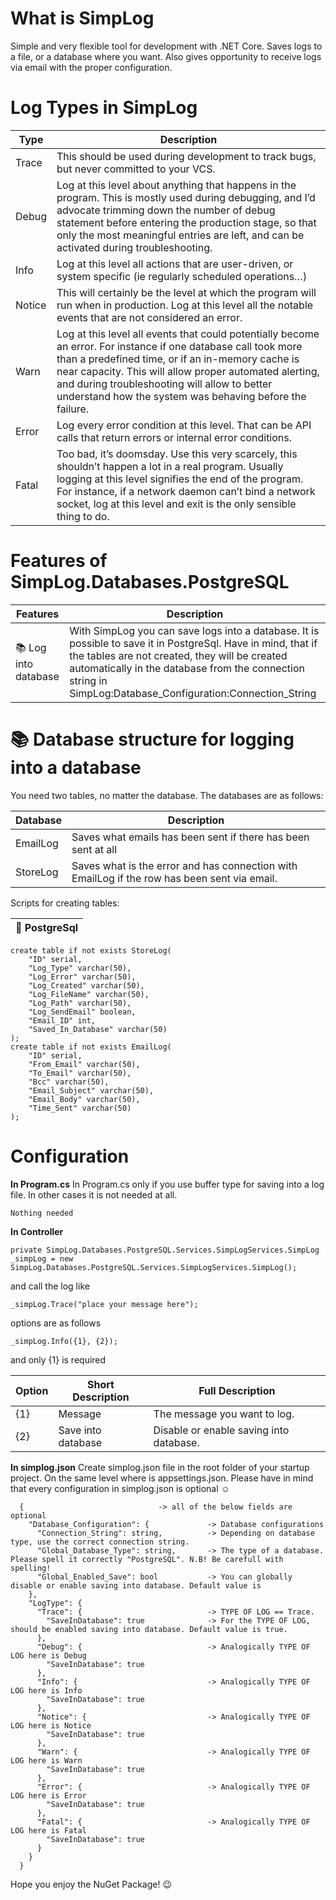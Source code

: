 # What is SimpLog
Simple and very flexible tool for development with .NET Core. Saves logs to a file, or a database where you want. Also gives opportunity to 
receive logs via email with the proper configuration.

# Log Types in SimpLog
| Type | Description |
| ----- | ----- |
| Trace | This should be used during development to track bugs, but never committed to your VCS. |
| Debug | Log at this level about anything that happens in the program. This is mostly used during debugging, and I’d advocate trimming down the number of debug statement before entering the production stage, so that only the most meaningful entries are left, and can be activated during troubleshooting. |
| Info | Log at this level all actions that are user-driven, or system specific (ie regularly scheduled operations…) |
| Notice | This will certainly be the level at which the program will run when in production. Log at this level all the notable events that are not considered an error. |
| Warn | Log at this level all events that could potentially become an error. For instance if one database call took more than a predefined time, or if an in-memory cache is near capacity. This will allow proper automated alerting, and during troubleshooting will allow to better understand how the system was behaving before the failure. |
| Error | Log every error condition at this level. That can be API calls that return errors or internal error conditions. |
| Fatal | Too bad, it’s doomsday. Use this very scarcely, this shouldn’t happen a lot in a real program. Usually logging at this level signifies the end of the program. For instance, if a network daemon can’t bind a network socket, log at this level and exit is the only sensible thing to do. |

# Features of SimpLog.Databases.PostgreSQL

| Features | Description |
| ----- | ----- |
| &#128218; Log into database | With SimpLog you can save logs into a database. It is possible to save it in PostgreSql. Have in mind, that if the tables are not created, they will be created automatically in the database from the connection string in SimpLog:Database_Configuration:Connection_String |

# &#128218; Database structure for logging into a database

You need two tables, no matter the database. The databases are as follows:

| Database | Description |
| ----- | ----- |
| EmailLog | Saves what emails has been sent if there has been sent at all |
| StoreLog | Saves what is the error and has connection with EmailLog if the row has been sent via email. |

Scripts for creating tables:

| 🐘 PostgreSql |
| ----- |
```
create table if not exists StoreLog(     
    "ID" serial,
    "Log_Type" varchar(50),
    "Log_Error" varchar(50),
    "Log_Created" varchar(50),
    "Log_FileName" varchar(50),
    "Log_Path" varchar(50),
    "Log_SendEmail" boolean,
    "Email_ID" int,
    "Saved_In_Database" varchar(50)     
);  
create table if not exists EmailLog(     
    "ID" serial,
    "From_Email" varchar(50),
    "To_Email" varchar(50),
    "Bcc" varchar(50),
    "Email_Subject" varchar(50),
    "Email_Body" varchar(50),
    "Time_Sent" varchar(50)     
); 
```

# Configuration

**In Program.cs**
In Program.cs only if you use buffer type for saving into a log file. In other cases it is not needed at all.
```
Nothing needed
```

**In Controller**
```
private SimpLog.Databases.PostgreSQL.Services.SimpLogServices.SimpLog _simpLog = new SimpLog.Databases.PostgreSQL.Services.SimpLogServices.SimpLog();
```


and call the log like
```
_simpLog.Trace("place your message here");
```

options are as follows
```
_simpLog.Info({1}, {2}); 
```
and only {1} is required

| Option | Short Description | Full Description |
| ----- | ----- | ----- |
| {1} | Message | The message you want to log. |
| {2} | Save into database | Disable or enable saving into database. |

**In simplog.json**
Create simplog.json file in the root folder of your startup project. On the same level where is appsettings.json. Please have in mind that every configuration in simplog.json is optional ☺️

```
  {                              -> all of the below fields are optional
    "Database_Configuration": {             -> Database configurations
      "Connection_String": string,          -> Depending on database type, use the correct connection string.
      "Global_Database_Type": string,       -> The type of a database. Please spell it correctly "PostgreSQL". N.B! Be carefull with spelling!
      "Global_Enabled_Save": bool           -> You can globally disable or enable saving into database. Default value is
    },
    "LogType": {
      "Trace": {                            -> TYPE OF LOG == Trace.
        "SaveInDatabase": true              -> For the TYPE OF LOG, should be enabled saving into database. Default value is true.
      },
      "Debug": {                            -> Analogically TYPE OF LOG here is Debug 
        "SaveInDatabase": true
      },
      "Info": {                             -> Analogically TYPE OF LOG here is Info
        "SaveInDatabase": true
      },
      "Notice": {                           -> Analogically TYPE OF LOG here is Notice
        "SaveInDatabase": true
      },
      "Warn": {                             -> Analogically TYPE OF LOG here is Warn
        "SaveInDatabase": true
      },
      "Error": {                            -> Analogically TYPE OF LOG here is Error
        "SaveInDatabase": true
      },
      "Fatal": {                            -> Analogically TYPE OF LOG here is Fatal
        "SaveInDatabase": true
      }
    }
  }
  ```

Hope you enjoy the NuGet Package! 😉
